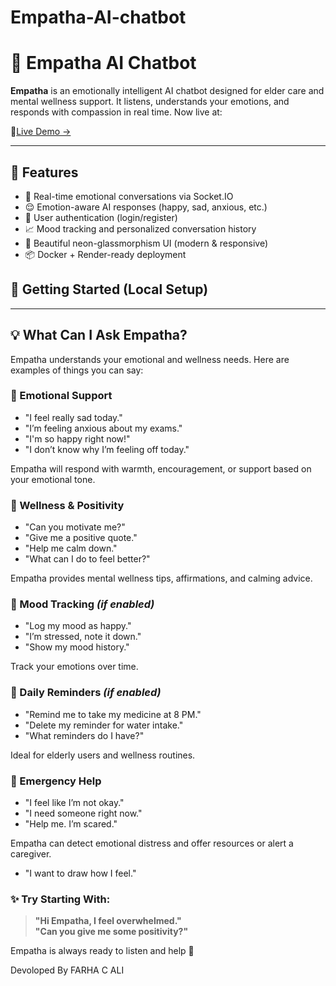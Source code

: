 # Empatha-AI-chatbot
# 🤖 Empatha AI Chatbot

**Empatha** is an emotionally intelligent AI chatbot designed for elder care and mental wellness support. It listens, understands your emotions, and responds with compassion in real time. Now live at:

🔗[Live Demo →](https://empatha-ai-chatbot.onrender.com/)

---

## 🧠 Features

- 💬 Real-time emotional conversations via Socket.IO
- 😌 Emotion-aware AI responses (happy, sad, anxious, etc.)
- 🔐 User authentication (login/register)
- 📈 Mood tracking and personalized conversation history
- 🎨 Beautiful neon-glassmorphism UI (modern & responsive)
- 📦 Docker + Render-ready deployment

## 🚀 Getting Started (Local Setup)

---

## 💡 What Can I Ask Empatha?

Empatha understands your emotional and wellness needs. Here are examples of things you can say:

### 🧠 Emotional Support
- "I feel really sad today."
- "I’m feeling anxious about my exams."
- "I'm so happy right now!"
- "I don’t know why I’m feeling off today."

Empatha will respond with warmth, encouragement, or support based on your emotional tone.


### 🧘 Wellness & Positivity
- "Can you motivate me?"
- "Give me a positive quote."
- "Help me calm down."
- "What can I do to feel better?"

Empatha provides mental wellness tips, affirmations, and calming advice.


### 📓 Mood Tracking *(if enabled)*
- "Log my mood as happy."
- "I’m stressed, note it down."
- "Show my mood history."

Track your emotions over time.


### 🔔 Daily Reminders *(if enabled)*
- "Remind me to take my medicine at 8 PM."
- "Delete my reminder for water intake."
- "What reminders do I have?"

Ideal for elderly users and wellness routines.


### 🚨 Emergency Help 
- "I feel like I’m not okay."
- "I need someone right now."
- "Help me. I’m scared."

Empatha can detect emotional distress and offer resources or alert a caregiver.

- "I want to draw how I feel."

### ✨ Try Starting With:
> **"Hi Empatha, I feel overwhelmed."**  
> **"Can you give me some positivity?"**

Empatha is always ready to listen and help 💙

Devoloped By
FARHA C ALI


